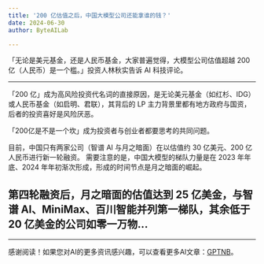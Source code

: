 ```yaml
---
title: '200 亿估值之后，中国大模型公司还能拿谁的钱？'
date: 2024-06-30
author: ByteAILab

---
```


「无论是美元基金，还是人民币基金，大家普遍觉得，大模型公司估值超越 200 亿（人民币）是一个槛。」投资人林秋实告诉 AI 科技评论。

---


「200 亿」成为高风险投资代名词的直接原因，是无论美元基金（如红杉、IDG）或人民币基金（如启明、君联），其背后的 LP 主力背景里都有地方政府与国资，后者的投资喜好是风险厌恶。

「200亿是不是一个坎」成为投资者与创业者都要思考的共同问题。

目前，中国只有两家公司（智谱 AI 与月之暗面）在以估值约 30 亿美元、200 亿人民币进行新一轮融资。 需要注意的是，中国大模型的梯队力量是在 2023 年年底、2024 年年初渐次形成，形成的时间节点是月之暗面的崛起。

第四轮融资后，月之暗面的估值达到 25 亿美金，与智谱 AI、MiniMax、百川智能并列第一梯队，其余低于 20 亿美金的公司如零一万物...
---
---
感谢阅读！如果您对AI的更多资讯感兴趣，可以查看更多AI文章：[GPTNB](https://gptnb.com)。